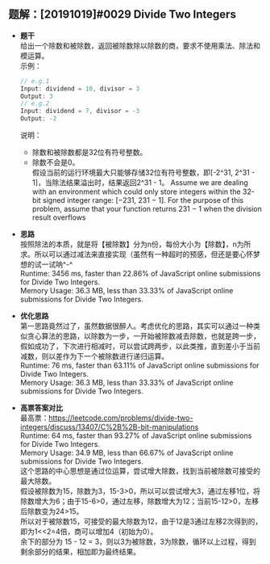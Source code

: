 ## 题解：[20191019]#0029 Divide Two Integers
- **题干**   
给出一个除数和被除数，返回被除数除以除数的商，要求不使用乘法、除法和模运算。   
    示例：   
    ```javascript
    // e.g.1
    Input: dividend = 10, divisor = 3
    Output: 3
    // e.g.2
    Input: dividend = 7, divisor = -3
    Output: -2
    ``` 
    说明：   
    - 除数和被除数都是32位有符号整数。   
    - 除数不会是0。   
    假设当前的运行环境最大只能够存储32位有符号整数，即[-2^31, 2^31 - 1]，当除法结果溢出时，结果返回2^31 - 1。
    Assume we are dealing with an environment which could only store integers within the 32-bit signed integer range: [−231,  231 − 1]. For the purpose of this problem, assume that your function returns 231 − 1 when the division result overflows
- **思路**   
按照除法的本质，就是将【被除数】分为n份，每份大小为【除数】，n为所求。所以可以通过减法来直接实现（虽然有一种超时的预感，但还是要心怀梦想的试一试呐^-^   
Runtime: 3456 ms, faster than 22.86% of JavaScript online submissions for Divide Two Integers.   
Memory Usage: 36.3 MB, less than 33.33% of JavaScript online submissions for Divide Two Integers.   

- **优化思路**   
第一思路竟然过了，虽然数据很醉人。考虑优化的思路，其实可以通过一种类似贪心算法的思路，以除数为一步，一开始被除数减去除数，也就是跨一步，假如成功了，下次进行相减时，可以尝试跨两步，以此类推，直到差小于当前减数，则以差作为下一个被除数进行递归运算。   
Runtime: 76 ms, faster than 63.11% of JavaScript online submissions for Divide Two Integers.   
Memory Usage: 36.3 MB, less than 33.33% of JavaScript online submissions for Divide Two Integers.      

- **高票答案对比**   
最高票：https://leetcode.com/problems/divide-two-integers/discuss/13407/C%2B%2B-bit-manipulations   
Runtime: 64 ms, faster than 93.27% of JavaScript online submissions for Divide Two Integers.   
Memory Usage: 34.9 MB, less than 66.67% of JavaScript online submissions for Divide Two Integers.   
这个思路的中心思想是通过位运算，尝试增大除数，找到当前被除数可接受的最大除数。   
假设被除数为15，除数为3，15-3>0，所以可以尝试增大3，通过左移1位，将除数增大为6；由于15-6>0，通过左移，除数增大为12；当前15-12>0，左移后除数变为24>15。   
所以对于被除数15，可接受的最大除数为12，由于12是3通过左移2次得到的，即为1<<2=4倍，商可以增加4（初始为0）。   
余下的部分为 15 - 12 = 3，则以3为被除数，3为除数，循环以上过程，得到剩余部分的结果，相加即为最终结果。     
